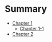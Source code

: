 # Summary

- [Chapter 1](./test/chapter_1.md)
  - [Chapter 1-1](./test/chapter_1-1.md)
- [Chapter 2](./test/chapter_2.md)
